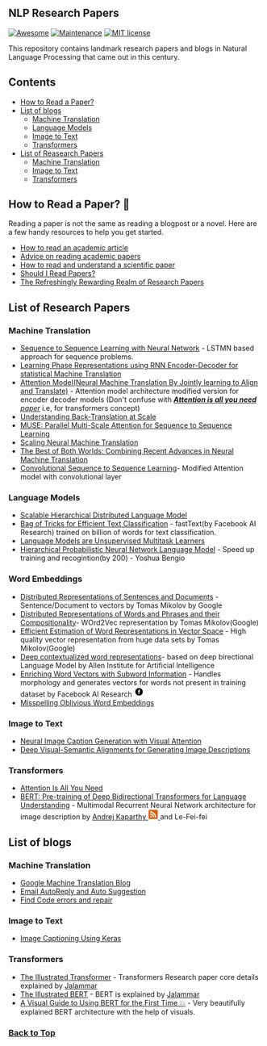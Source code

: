 ## NLP Research Papers
[![Awesome](https://awesome.re/badge.svg)](https://awesome.re)
[![Maintenance](https://img.shields.io/badge/Maintained%3F-yes-green.svg)](https://GitHub.com/Akshat4112/Awesome-NLP-Resources/graphs/commit-activity)  [![MIT license](https://img.shields.io/badge/License-MIT-blue.svg)](https://lbesson.mit-license.org/) 

This repository contains landmark research papers and blogs in Natural Language Processing that came out in this century.

## Contents

* [How to Read a Paper?](#How-to-Read-a-Paper?)
* [List of blogs](#List-of-blogs)
    * [Machine Translation](#Machine-Translation)
    * [Language Models](#Language-Models)
    * [Image to Text](#Image-to-text)
    * [Transformers](#Transformers)
* [List of Reasearch Papers](#List-of-Reasearch-Papers)
    * [Machine Translation](#Machine-Translation)
    * [Image to Text](#Image-to-text)
    * [Transformers](#Transformers)

## How to Read a Paper? :page_with_curl:
Reading a paper is not the same as reading a blogpost or a novel. Here are a few handy resources to help you get started.

* [How to read an academic article](https://organizationsandmarkets.com/2010/08/31/how-to-read-an-academic-article/)<br>
* [Advice on reading academic papers](https://www.cc.gatech.edu/~akmassey/posts/2012-02-15-advice-on-reading-academic-papers.html)<br>
* [How to read and understand a scientific paper](https://violentmetaphors.com/2013/08/25/how-to-read-and-understand-a-scientific-paper-2/)<br>
* [Should I Read Papers?](http://michaelrbernste.in/2014/10/21/should-i-read-papers.html)<br>
* [The Refreshingly Rewarding Realm of Research Papers](https://www.youtube.com/watch?v=8eRx5Wo3xYA)<br>

## List of Research Papers

### Machine Translation 

* [Sequence to Sequence Learning with Neural Network](https://papers.nips.cc/paper/5346-sequence-to-sequence-learning-with-neural-networks.pdf) - LSTMN based approach for sequence problems.
* [Learning Phase Representations using RNN Encoder-Decoder for statistical Machine Translation](https://arxiv.org/pdf/1406.1078.pdf)
* [Attention Model(Neural Machine Translation By Jointly learning to Align and Translate)](https://arxiv.org/pdf/1409.0473.pdf) - Attention model architecture modified version for encoder decoder models (Don't confuse with [<i><b>Attention is all you need</b> paper</i>](#Transformers) i.e, for transformers concept)
* [Understanding Back-Translation at Scale](https://arxiv.org/pdf/1808.09381.pdf)
* [MUSE: Parallel Multi-Scale Attention for Sequence to Sequence Learning](https://arxiv.org/abs/1911.09483)
* [Scaling Neural Machine Translation](https://arxiv.org/abs/1806.00187)
* [The Best of Both Worlds: Combining Recent Advances in Neural Machine Translation](https://arxiv.org/abs/1804.09849)
* [Convolutional Sequence to Sequence Learning](https://arxiv.org/abs/1705.03122)- Modified Attention model with convolutional layer


### Language Models
* [Scalable Hierarchical Distributed Language Model](https://www.cs.toronto.edu/~amnih/papers/hlbl_final.pdf)
* [Bag of Tricks for Efficient Text Classification](https://arxiv.org/pdf/1607.01759.pdf) - fastText(by Facebook AI Research) trained on billion of words for text classification. 
* [Language Models are Unsupervised Multitask Learners](https://d4mucfpksywv.cloudfront.net/better-language-models/language_models_are_unsupervised_multitask_learners.pdf)
* [Hierarchical Probabilistic Neural Network Language Model](https://www.iro.umontreal.ca/~lisa/pointeurs/hierarchical-nnlm-aistats05.pdf) - Speed up training and recogintion(by 200) - Yoshua Bengio  


### Word Embeddings
* [Distributed Representations of Sentences and Documents](https://cs.stanford.edu/~quocle/paragraph_vector.pdf) - Sentence/Document to vectors by Tomas Mikolov by Google
* [Distributed Representations of Words and Phrases and their Compositionality](https://papers.nips.cc/paper/5021-distributed-representations-of-words-and-phrases-and-their-compositionality.pdf)- WOrd2Vec representation by Tomas Mikolov(Google)
* [Efficient Estimation of Word Representations in Vector Space](https://arxiv.org/pdf/1301.3781.pdf) - High quality vector representation from huge data sets by Tomas Mikolov(Google)
* [Deep contextualized word representations](https://arxiv.org/pdf/1802.05365.pdf)- based on deep birectional Language Model by Allen Institute for Artificial Intelligence
* [Enriching Word Vectors with Subword Information](https://arxiv.org/pdf/1607.04606.pdf) - Handles morphology and generates vectors for words not present in training dataset by Facebook AI Research <img src="fb-icon.png" width="20" height="20">
* [Misspelling Oblivious Word Embeddings](https://arxiv.org/abs/1905.09755)

### Image to Text

* [Neural Image Caption Generation with Visual Attention](https://arxiv.org/pdf/1502.03044.pdf)
* [Deep Visual-Semantic Alignments for Generating Image Descriptions](https://cs.stanford.edu/people/karpathy/cvpr2015.pdf)


### Transformers
* [Attention Is All You Need](https://arxiv.org/abs/1706.03762)
* [BERT: Pre-training of Deep Bidirectional Transformers for Language Understanding](https://arxiv.org/pdf/1810.04805.pdf) - Multimodal Recurrent Neural Network architecture for image description by [Andrej Kaparthy <img src="andreaj.svg" width="20" height="20"> ](http://karpathy.github.io/) and Le-Fei-fei


## List of blogs

### Machine Translation
* [Google Machine Translation Blog](https://ai.googleblog.com/2016/09/a-neural-network-for-machine.html)
* [Email AutoReply and Auto Suggestion](https://ai.googleblog.com/2018/05/smart-compose-using-neural-networks-to.html)
* [Find Code errors and repair](https://medium.com/@martin.monperrus/sequence-to-sequence-learning-program-repair-e39dc5c0119b)



### Image to Text
* [Image Captioning Using Keras](https://towardsdatascience.com/image-captioning-with-keras-teaching-computers-to-describe-pictures-c88a46a311b8)


### Transformers
* [The Illustrated Transformer](http://jalammar.github.io/illustrated-transformer/) - Transformers Research paper core details explained by [Jalammar](http://jalammar.github.io/)
* [The Illustrated BERT](http://jalammar.github.io/illustrated-bert/) - BERT is explained by [Jalammar](http://jalammar.github.io/)
* [A Visual Guide to Using BERT for the First Time :boom:](http://jalammar.github.io/a-visual-guide-to-using-bert-for-the-first-time/) - Very beautifully explained BERT architecture with the help of visuals. 

### [Back to Top](#Contents)
